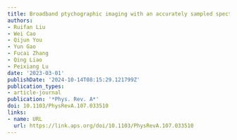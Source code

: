 ```yaml
---
title: Broadband ptychographic imaging with an accurately sampled spectrum
authors:
- Ruifan Liu
- Wei Cao
- Qijun You
- Yun Gao
- Fucai Zhang
- Qing Liao
- Peixiang Lu
date: '2023-03-01'
publishDate: '2024-10-14T08:15:29.121799Z'
publication_types:
- article-journal
publication: '*Phys. Rev. A*'
doi: 10.1103/PhysRevA.107.033510
links:
- name: URL
  url: https://link.aps.org/doi/10.1103/PhysRevA.107.033510
---
```


